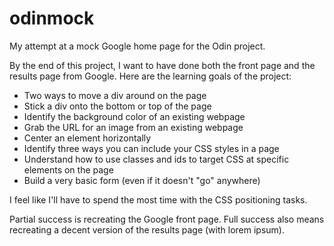 # odinmock
My attempt at a mock Google home page for the Odin project.

By the end of this project, I want to have done both the front page and the results page from Google. Here are the learning goals of the project:

 - Two ways to move a div around on the page
 - Stick a div onto the bottom or top of the page
 - Identify the background color of an existing webpage
 - Grab the URL for an image from an existing webpage
 - Center an element horizontally
 - Identify three ways you can include your CSS styles in a page
 - Understand how to use classes and ids to target CSS at specific elements on the page
 - Build a very basic form (even if it doesn't "go" anywhere)

 I feel like I'll have to spend the most time with the CSS positioning tasks.

 Partial success is recreating the Google front page. Full success also means recreating a decent version of the results page (with lorem ipsum).
